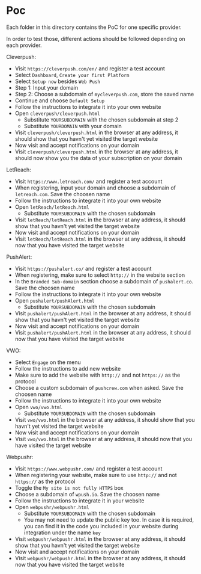 # Poc

Each folder in this directory contains the PoC for one specific provider.

In order to test those, different actions should be followed depending on each provider.

Cleverpush:
 - Visit `https://cleverpush.com/en/` and register a test account
 - Select `Dashboard`, `Create your first Platform`
 - Select `Setup now` besides `Web Push`
 - Step 1: Input your domain
 - Step 2: Choose a subdomain of `mycleverpush.com`, store the saved name
 - Continue and choose `Default Setup`
 - Follow the instructions to integrate it into your own website
 - Open `cleverpush/cleverpush.html`
   - Substitute `YOURSUBDOMAIN` with the chosen subdomain at step 2
   - Substitute `YOURDOMAIN` with your domain
 - Visit `cleverpush/cleverpush.html` in the browser at any address, it should show that you havn't yet visited the target website
 - Now visit and accept notifications on your domain
 - Visit `cleverpush/cleverpush.html` in the browser at any address, it should now show you the data of your subscription on your domain


LetReach:
 - Visit `https://www.letreach.com/` and register a test account
 - When registering, input your domain and choose a subdomain of `letreach.com`. Save the choosen name
 - Follow the instructions to integrate it into your own website
 - Open `letReach/letReach.html`
   - Substitute `YOURSUBDOMAIN` with the chosen subdomain
 - Visit `letReach/letReach.html` in the browser at any address, it should show that you havn't yet visited the target website
- Now visit and accept notifications on your domain
 - Visit `letReach/letReach.html` in the browser at any address, it should now that you have visited the target website



PushAlert:
 - Visit `https://pushalert.co/` and register a test account
 - When registering, make sure to select `http://` in the website section
 - In the `Branded Sub-domain` section choose a subdomain of `pushalert.co`. Save the choosen name
 - Follow the instructions to integrate it into your own website
 - Open `pushalert/pushAlert.html`
   - Substitute `YOURSUBDOMAIN` with the chosen subdomain
 - Visit `pushalert/pushAlert.html` in the browser at any address, it should show that you havn't yet visited the target website
 - Now visit and accept notifications on your domain
 - Visit `pushalert/pushAlert.html` in the browser at any address, it should now that you have visited the target website


VWO:
 - Select `Engage` on the menu
 - Follow the instructions to add new website
 - Make sure to add the website with `http://` and not `https://` as the protocol
 - Choose a custom subdomain of `pushcrew.com` when asked. Save the choosen name
 - Follow the instructions to integrate it into your own website
 - Open `vwo/vwo.html`
   - Substitute `YOURSUBDOMAIN` with the chosen subdomain
 - Visit `vwo/vwo.html` in the browser at any address, it should show that you havn't yet visited the target website
 - Now visit and accept notifications on your domain
 - Visit `vwo/vwo.html` in the browser at any address, it should now that you have visited the target website

Webpushr:
 - Visit `https://www.webpushr.com/` and register a test account
 - When registering your website, make sure to use `http://` and not `https://` as the protocol
 - Toggle the `My site is not fully HTTPS` box
 - Choose a subdomain of `wpush.io`. Save the choosen name
 - Follow the instructions to integrate it in your website
 - Open `webpushr/webpushr.html`
   - Substitute `YOURSUBDOMAIN` with the chosen subdomain
   - You may not need to update the public key too. In case it is required, you can find it in the code you included in your website during integration under the name `key`
 - Visit `webpushr/webpushr.html` in the browser at any address, it should show that you havn't yet visited the target website
 - Now visit and accept notifications on your domain
 - Visit `webpushr/webpushr.html` in the browser at any address, it should now that you have visited the target website

